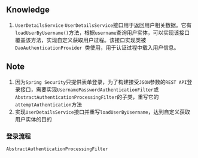 ## Knowledge
1. `UserDetailsService`
`UserDetailsService`接口用于返回用户相关数据。它有`loadUserByUsername()`方法，根据`username`查询用户实体，可以实现该接口覆盖该方法，实现自定义获取用户过程。该接口实现类被`DaoAuthenticationProvider `类使用，用于认证过程中载入用户信息。
## Note
1. 因为`Spring Security`只提供表单登录，为了构建接受`JSON`参数的`REST API`登录接口，需要实现`UsernamePasswordAuthenticationFilter`或`AbstractAuthenticationProcessingFilter`的子类，重写它的 `attemptAuthentication`方法
2. 实现`UserDetailsService`接口并重写`loadUserByUsername`，达到自定义获取用户实体的目的

### 登录流程
`AbstractAuthenticationProcessingFilter`

<!--stackedit_data:
eyJoaXN0b3J5IjpbMjA0NDI4MzY1MiwtMTY4MjAwNTUwMCwxMD
M4NzM4NTY4LC0xODI5ODcxNjgsLTY5ODk1Mjg0Niw2MDYxNTMx
Ml19
-->